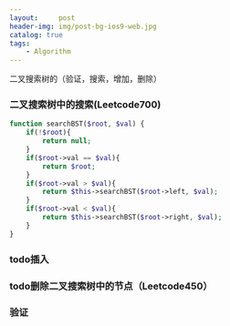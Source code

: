```yaml
---
layout:     post
header-img: img/post-bg-ios9-web.jpg
catalog: true
tags:
    - Algorithm
---
```


二叉搜索树的（验证，搜索，增加，删除）

### 二叉搜索树中的搜索(Leetcode700)
```php
function searchBST($root, $val) {
    if(!$root){
        return null;
    }
    if($root->val == $val){
        return $root;
    }
    if($root->val > $val){
        return $this->searchBST($root->left, $val);
    }
    if($root->val < $val){
        return $this->searchBST($root->right, $val);
    }
}
```

### todo插入


### todo删除二叉搜索树中的节点（Leetcode450）


### 验证
